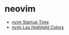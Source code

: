 # neovim

- [nvim Startup Time](/programming/applications/neovim/nvim-startup-time.md)
- [nvim Lsp Highlight Colors](/programming/applications/neovim/nvim-lsp-highlight-colors.md)
